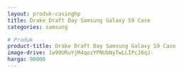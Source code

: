 ```yaml
---
layout: produk-casinghp
title: Drake Draft Day Samsung Galaxy S9 Case
categories: samsung

# Produk
product-title: Drake Draft Day Samsung Galaxy S9 Case
image-drive: 1w99URuYjM4qozYPNUbNyTwLLIPcJ8qJ-
harga: 90000
---
```

